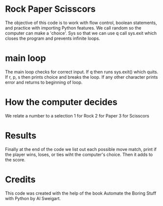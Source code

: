 
# Rock Paper Scisscors

The objective of this code is to work with flow control, boolean statements, and practice with importing Python features. We call random so the computer can make a 'choice'. Sys so that we can use q call sys.exit which closes the program and prevents infinite loops.

# main loop

The main loop checks for correct input.
If q then runs sys.exit() which quits.
If r, p, s then prints choice and breaks the loop.
If any other character prints error and returns to beginning of loop.

# How the computer decides

We relate a number to a selection
1 for Rock
2 for Paper
3 for Scisscors

# Results

Finally at the end of the code we list out each possible move match, print if the player wins, loses, or ties wiht the computer's choice. Then it adds to the score. 


# Credits
This code was created with the help of the book Automate the Boring Stuff with Python by Al Sweigart.
